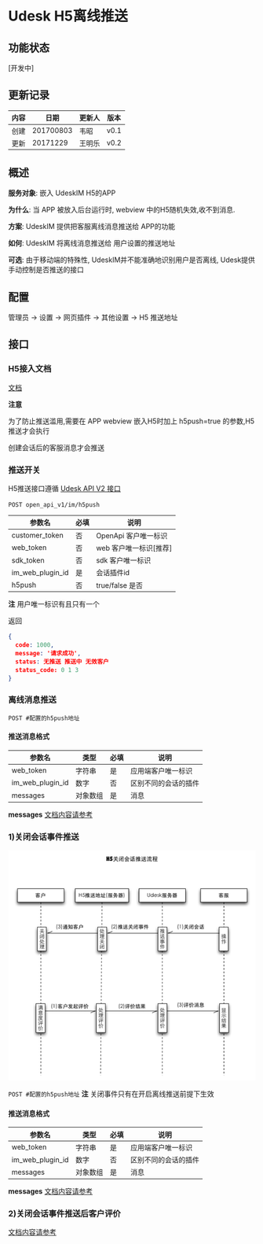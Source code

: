 # Udesk H5离线推送

## 功能状态

[开发中]

## 更新记录

| 内容  | 日期        | 更新人 | 版本   |
|-----|-----------|-----|------|
| 创建  | 201700803 | 韦昭  | v0.1 |
| 更新  | 20171229 | 王明乐  | v0.2 |

## 概述

  **服务对象**: 嵌入 UdeskIM H5的APP

  **为什么**: 当 APP 被放入后台运行时, webview 中的H5随机失效,收不到消息.

  **方案**: UdeskIM 提供把客服离线消息推送给 APP的功能

  **如何**: UdeskIM 将离线消息推送给 用户设置的推送地址

  **可选**: 由于移动端的特殊性, UdeskIM并不能准确地识别用户是否离线, Udesk提供手动控制是否推送的接口

## 配置

  管理员 -> 设置 -> 网页插件 -> 其他设置 -> H5 推送地址

## 接口

### H5接入文档

[文档](http://www.udesk.cn/website/doc/thirdparty/webim/)

**注意**

为了防止推送滥用,需要在 APP webview 嵌入H5时加上 h5push=true 的参数,H5推送才会执行

创建会话后的客服消息才会推送

### 推送开关

 H5推送接口遵循 [Udesk API V2 接口](http://www.udesk.cn/website/doc/apiv2/intro/)

`POST open_api_v1/im/h5push`


| 参数名              | 必填  | 说明             |
|------------------|-----|----------------|
| customer_token   | 否   | OpenApi 客户唯一标识 |
| web_token        | 否   | web 客户唯一标识[推荐] |
| sdk_token        | 否   | sdk 客户唯一标识     |
| im_web_plugin_id | 是   | 会话插件id         |
| h5push           | 否   | true/false 是否  |

**注** 用户唯一标识有且只有一个

返回

```json
{
  code: 1000,
  message: '请求成功',
  status: 无推送 推送中 无效客户
  status_code: 0 1 3
}

```

### 离线消息推送

`POST #配置的h5push地址`

#### 推送消息格式

| 参数名              | 类型   | 必填  | 说明         |
|------------------|------|-----|------------|
| web_token        | 字符串  | 是   | 应用端客户唯一标识  |
| im_web_plugin_id | 数字   | 否   | 区别不同的会话的插件 |
| messages         | 对象数组 | 是   | 消息         |

**messages** [文档内容请参考](https://github.com/udesk/open_udesk_doc/blob/master/doc/im.md#%E5%9B%9E%E5%A4%8D%E6%B6%88%E6%81%AF%E9%80%9A%E7%9F%A5) 


### 1)关闭会话事件推送
![交互图](im/h5_pushclose.png)

`POST #配置的h5push地址`
**注** 关闭事件只有在开启离线推送前提下生效

#### 推送消息格式

| 参数名              | 类型   | 必填  | 说明         |
|------------------|------|-----|------------|
| web_token        | 字符串  | 是   | 应用端客户唯一标识  |
| im_web_plugin_id | 数字   | 否   | 区别不同的会话的插件 |
| messages         | 对象数组 | 是   | 消息         |

**messages** [文档内容请参考](https://github.com/udesk/open_udesk_doc/blob/master/doc/im.md#%E5%9B%9E%E5%A4%8D%E6%B6%88%E6%81%AF%E9%80%9A%E7%9F%A5) 

### 2)关闭会话事件推送后客户评价

[文档内容请参考](https://github.com/udesk/open_udesk_doc/blob/master/doc/im.md#%E4%BC%9A%E8%AF%9D%E8%AF%84%E4%BB%B7)